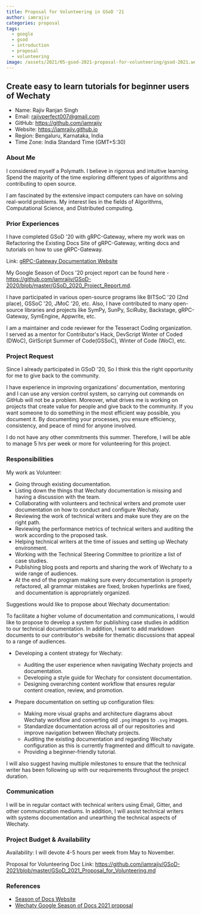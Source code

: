 ```yaml
---
title: Proposal for Volunteering in GSoD '21
author: iamrajiv
categories: proposal
tags:
  - google
  - gsod
  - introduction
  - proposal
  - volunteering
image: /assets/2021/05-gsod-2021-proposal-for-volunteering/gsod-2021.webp
---
```


## Create easy to learn tutorials for beginner users of Wechaty

- Name: Rajiv Ranjan Singh
- Email: rajivperfect007@gmail.com
- GitHub: <https://github.com/iamrajiv>
- Website: <https://iamrajiv.github.io>
- Region: Bengaluru, Karnataka, India
- Time Zone: India Standard Time (GMT+5:30)

### About Me

I considered myself a Polymath. I believe in rigorous and intuitive learning. Spend the majority of the time exploring different types of algorithms and contributing to open source.

I am fascinated by the extensive impact computers can have on solving real-world problems. My interest lies in the fields of Algorithms, Computational Science, and Distributed computing.

### Prior Experiences

I have completed GSoD '20 with gRPC-Gateway, where my work was on Refactoring the Existing Docs Site of gRPC-Gateway, writing docs and tutorials on how to use gRPC-Gateway.

Link: [gRPC-Gateway Documentation Website](https://grpc-ecosystem.github.io/grpc-gateway/)

My Google Season of Docs '20 project report can be found here - <https://github.com/iamrajiv/GSoD-2020/blob/master/GSoD_2020_Project_Report.md>.

I have participated in various open-source programs like BITSoC '20 (2nd place), GSSoC '20, JMoC '20, etc. Also, I have contributed to many open-source libraries and projects like SymPy, SunPy, SciRuby, Backstage, gRPC-Gateway, SymEngine, Appwrite, etc.

I am a maintainer and code reviewer for the Tesseract Coding organization. I served as a mentor for Contributor's Hack, DevScript Winter of Coded (DWoC), GirlScript Summer of Code(GSSoC), Winter of Code (WoC), etc.

### Project Request

Since I already participated in GSoD '20, So I think this the right opportunity for me to give back to the community.

I have experience in improving organizations' documentation, mentoring and I can use any version control system, so carrying out commands on GitHub will not be a problem. Moreover, what drives me is working on projects that create value for people and give back to the community. If you want someone to do something in the most efficient way possible, you document it. By documenting your processes, you ensure efficiency, consistency, and peace of mind for anyone involved.

I do not have any other commitments this summer. Therefore, I will be able to manage 5 hrs per week or more for volunteering for this project.

### Responsibilities

My work as Volunteer:

- Going through existing documentation.
- Listing down the things that Wechaty documentation is missing and having a discussion with the team.
- Collaborating with volunteers and technical writers and promote user documentation on how to conduct and configure Wechaty.
- Reviewing the work of technical writers and make sure they are on the right path.
- Reviewing the performance metrics of technical writers and auditing the work according to the proposed task.
- Helping technical writers at the time of issues and setting up Wechaty environment.
- Working with the Technical Steering Committee to prioritize a list of case studies.
- Publishing blog posts and reports and sharing the work of Wechaty to a wide range of audiences.
- At the end of the program making sure every documentation is properly refactored, all grammar mistakes are fixed, broken hyperlinks are fixed, and documentation is appropriately organized.

Suggestions would like to propose about Wechaty documentation:

To facilitate a higher volume of documentation and communications, I would like to propose to develop a system for publishing case studies in addition to our technical documentation. In addition, I want to add markdown documents to our contributor's website for thematic discussions that appeal to a range of audiences.

- Developing a content strategy for Wechaty:

  - Auditing the user experience when navigating Wechaty projects and documentation.
  - Developing a style guide for Wechaty for consistent documentation.
  - Designing overarching content workflow that ensures regular content creation, review, and promotion.

- Prepare documentation on setting up configuration files:

  - Making more visual graphs and architecture diagrams about Wechaty workflow and converting old `.png` images to `.svg` images.
  - Standardize documentation across all of our repositories and improve navigation between Wechaty projects.
  - Auditing the existing documentation and regarding Wechaty configuration as this is currently fragmented and difficult to navigate.
  - Providing a beginner-friendly tutorial.

I will also suggest having multiple milestones to ensure that the technical writer has been following up with our requirements throughout the project duration.

### Communication

I will be in regular contact with technical writers using Email, Gitter, and other communication mediums. In addition, I will assist technical writers with systems documentation and unearthing the technical aspects of Wechaty.

### Project Budget & Availability

Availability: I will devote 4-5 hours per week from May to November.

Proposal for Volunteering Doc Link: <https://github.com/iamrajiv/GSoD-2021/blob/master/GSoD_2021_Proposal_for_Volunteering.md>

### References

- [Season of Docs Website](https://developers.google.com/season-of-docs/docs)
- [Wechaty Google Season of Docs 2021 proposal](https://wechaty.js.org/docs/gsod/2021/)
